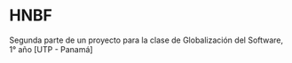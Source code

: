 # HNBF
Segunda parte de un proyecto para la clase de Globalización del Software, 1° año [UTP - Panamá]
